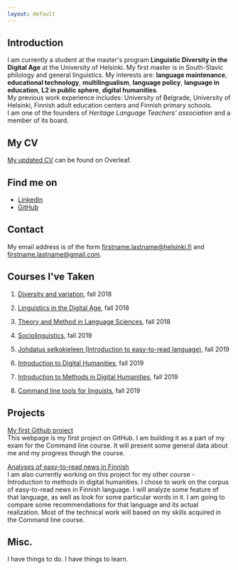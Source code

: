 ```yaml
---
layout: default
---
```


## Introduction

I am currently a student at the master's program <strong>Linguistic Diversity in the Digital Age</strong> at the University of Helsinki. My first master is in South-Slavic philology and general linguistics. My interests are: **language maintenance**, **educational technology**, <strong>multilingualism</strong>, **language policy**, <strong>language in education</strong>, <strong>L2 in public sphere</strong>, <strong>digital humanities</strong>.  
My previous work experience includes: University of Belgrade, University of Helsinki, Finnish adult education centers and Finnish primary schools.  
I am one of the founders of _Heritage Language Teachers' association_ and a member of its board.

## My CV

[My updated CV](https://www.overleaf.com/read/dszwfhnysckx) can be found on Overleaf.

## Find me on

* [LinkedIn](https://linkedin.com/in/dusicabozovic)
* [GitHub](https://github.com/dubosizocavic)

## Contact

My email address is of the form firstname.lastname@helsinki.fi and firstname.lastname@gmail.com. 

## Courses I've Taken

1. [Diversity and variation](https://courses.helsinki.fi/en/lda-3102/130805771), fall 2018

2. [Linguistics in the Digital Age](https://courses.helsinki.fi/en/lda-3103/130805706), fall 2018

3. [Theory and Method in Language Sciences](https://courses.helsinki.fi/en/lda-3101/130805385), fall 2018

4. [Sociolinguistics](https://courses.helsinki.fi/en/lda-g3106/130806664), fall 2019

5. [Johdatus selkokieleen (Introduction to easy-to-read language)](https://courses.helsinki.fi/en/suku-s326/129316757), fall&nbsp;2019

6. [Introduction to Digital Humanities](https://courses.helsinki.fi/en/LDA-H501/130806489), fall 2019

7. [Introduction to Methods in Digital Humanities](https://courses.helsinki.fi/en/LDA-H503/130806617), fall 2019

8. [Command line tools for linguists](https://courses.helsinki.fi/en/KIK-LG219/129824412), fall 2019

## Projects

[My first Github project](https://github.com/dubosizocavic/dubosizocavic.github.io)  
This webpage is my first project on GitHub. I am building it as a part of my exam for the Command line course. It will present some general data about me and my progress though the course.

[Analyses of easy-to-read news in Finnish](https://github.com/dubosizocavic/dhproject)  
I am also currently working on this project for my other course - Introduction to methods in digital humanities. I chose to work on the corpus of easy-to-read news in Finnish language. I will analyze some feature of that language, as well as look for some particular words in it. I am going to compare some recommendations for that language and its actual realization. Most of the technical work will based on my skills acquired in the Command line course.

## Misc. 

I have things to do. I have things to learn.